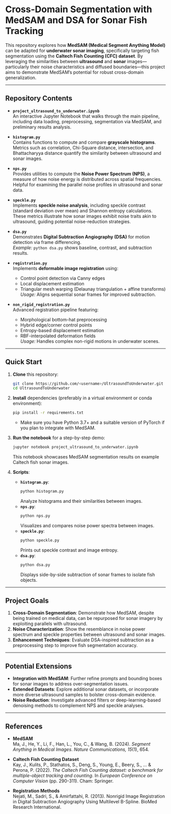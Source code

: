 # Cross-Domain Segmentation with MedSAM and DSA for Sonar Fish Tracking

This repository explores how **MedSAM (Medical Segment Anything Model)** can be adapted for **underwater sonar imaging**, specifically targeting fish segmentation using the **Caltech Fish Counting (CFC) dataset**. By leveraging the similarities between **ultrasound** and **sonar** images—particularly their noise characteristics and diffused boundaries—this project aims to demonstrate MedSAM’s potential for robust cross-domain generalization.

---

## Repository Contents

- **`project_ultrasound_to_underwater.ipynb`**  
  An interactive Jupyter Notebook that walks through the main pipeline, including data loading, preprocessing, segmentation via MedSAM, and preliminary results analysis.

- **`histogram.py`**  
  Contains functions to compute and compare **grayscale histograms**. Metrics such as correlation, Chi-Square distance, intersection, and Bhattacharyya distance quantify the similarity between ultrasound and sonar images.

- **`nps.py`**  
  Provides utilities to compute the **Noise Power Spectrum (NPS)**, a measure of how noise energy is distributed across spatial frequencies. Helpful for examining the parallel noise profiles in ultrasound and sonar data.

- **`speckle.py`**  
  Implements **speckle noise analysis**, including speckle contrast (standard deviation over mean) and Shannon entropy calculations. These metrics illustrate how sonar images exhibit noise traits akin to ultrasound, guiding potential noise-reduction strategies.

- **`dsa.py`**  
  Demonstrates **Digital Subtraction Angiography (DSA)** for motion detection via frame differencing.  
  *Example:* `python dsa.py` shows baseline, contrast, and subtraction results.

- **`registration.py`**  
  Implements **deformable image registration** using:  
  - Control point detection via Canny edges  
  - Local displacement estimation  
  - Triangular mesh warping (Delaunay triangulation + affine transforms)  
  *Usage:* Aligns sequential sonar frames for improved subtraction.

- **`non_rigid_registration.py`**  
  Advanced registration pipeline featuring:  
  - Morphological bottom-hat preprocessing  
  - Hybrid edge/corner control points  
  - Entropy-based displacement estimation  
  - RBF-interpolated deformation fields  
  *Usage:* Handles complex non-rigid motions in underwater scenes.
---

## Quick Start

1. **Clone** this repository:
   ```bash
   git clone https://github.com/<username>/UltrasoundToUnderwater.git
   cd UltrasoundToUnderwater
   ```

2. **Install** dependencies (preferably in a virtual environment or conda environment):
   ```bash
   pip install -r requirements.txt
   ```
   - Make sure you have Python 3.7+ and a suitable version of PyTorch if you plan to integrate with MedSAM.

3. **Run the notebook** for a step-by-step demo:
   ```bash
   jupyter notebook project_ultrasound_to_underwater.ipynb
   ```
   This notebook showcases MedSAM segmentation results on example Caltech fish sonar images.

4. **Scripts**:
   - **`histogram.py`**:  
     ```bash
     python histogram.py
     ```
     Analyze histograms and their similarities between images.  
   - **`nps.py`**:  
     ```bash
     python nps.py
     ```
     Visualizes and compares noise power spectra between images.  
   - **`speckle.py`**:  
     ```bash
     python speckle.py
     ```
     Prints out speckle contrast and image entropy.  
   - **`dsa.py`**:  
     ```bash
     python dsa.py
     ```
     Displays side-by-side subtraction of sonar frames to isolate fish objects.

---

## Project Goals

1. **Cross-Domain Segmentation**: Demonstrate how MedSAM, despite being trained on medical data, can be repurposed for sonar imagery by exploiting parallels with ultrasound.
2. **Noise Characterization**: Show the resemblance in noise power spectrum and speckle properties between ultrasound and sonar images.
3. **Enhancement Techniques**: Evaluate DSA-inspired subtraction as a preprocessing step to improve fish segmentation accuracy.

---

## Potential Extensions

- **Integration with MedSAM**: Further refine prompts and bounding boxes for sonar images to address over-segmentation issues.
- **Extended Datasets**: Explore additional sonar datasets, or incorporate more diverse ultrasound samples to bolster cross-domain evidence.
- **Noise Reduction**: Investigate advanced filters or deep-learning-based denoising methods to complement NPS and speckle analyses.

---


## References

- **MedSAM**  
  Ma, J., He, Y., Li, F., Han, L., You, C., & Wang, B. (2024). _Segment Anything in Medical Images_. *Nature Communications, 15*(1), 654.

- **Caltech Fish Counting Dataset**  
  Kay, J., Kulits, P., Stathatos, S., Deng, S., Young, E., Beery, S., ... & Perona, P. (2022). *The Caltech Fish Counting dataset: a benchmark for multiple-object tracking and counting*. In _European Conference on Computer Vision_ (pp. 290-311). Cham: Springer.

- **Registration Methods**  
  Nejati, M., Sadri, S., & Amirfattahi, R. (2013). Nonrigid Image Registration in Digital Subtraction Angiography Using Multilevel B-Spline. BioMed Research International.
